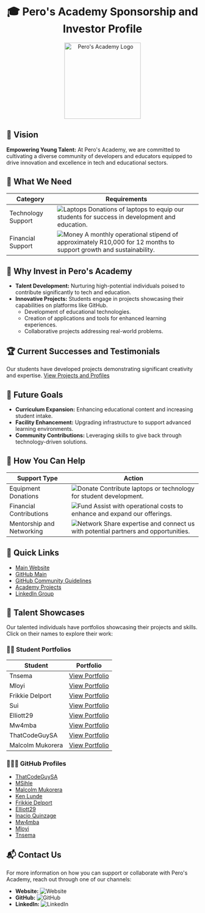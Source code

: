 <h1 align="center">🎓 Pero's Academy Sponsorship and Investor Profile</h1>

<p align="center">
  <img src="https://github.com/Pero-s-Academy/Sponsorship-and-Investor-Profile/assets/126121348/7ef92804-44f5-483e-811e-3959628522e9" alt="Pero's Academy Logo" width="200"/>
</p>

<h2>🌟 Vision</h2>

**Empowering Young Talent:** At Pero's Academy, we are committed to cultivating a diverse community of developers and educators equipped to drive innovation and excellence in tech and educational sectors.

<h2>🔨 What We Need</h2>

| **Category**         | **Requirements** |
|----------------------|------------------|
| Technology Support   | ![Laptops](https://img.shields.io/badge/Donate-Laptops-blue.svg?style=flat-square&logo=apple) Donations of laptops to equip our students for success in development and education. |
| Financial Support    | ![Money](https://img.shields.io/badge/Support-R10,000/month-green.svg?style=flat-square&logo=money) A monthly operational stipend of approximately R10,000 for 12 months to support growth and sustainability. |

<h2>🌈 Why Invest in Pero's Academy</h2>

- **Talent Development:** Nurturing high-potential individuals poised to contribute significantly to tech and education.
- **Innovative Projects:** Students engage in projects showcasing their capabilities on platforms like GitHub.
  - Development of educational technologies.
  - Creation of applications and tools for enhanced learning experiences.
  - Collaborative projects addressing real-world problems.

<h2>🏆 Current Successes and Testimonials</h2>

Our students have developed projects demonstrating significant creativity and expertise. [View Projects and Profiles](https://pero-s-academy.github.io/Sponsorship-and-Investor-Profile/projects)

<h2>🚀 Future Goals</h2>

- **Curriculum Expansion:** Enhancing educational content and increasing student intake.
- **Facility Enhancement:** Upgrading infrastructure to support advanced learning environments.
- **Community Contributions:** Leveraging skills to give back through technology-driven solutions.

<h2>🤝 How You Can Help</h2>

| **Support Type**          | **Action** |
|---------------------------|------------|
| Equipment Donations       | ![Donate](https://img.shields.io/badge/Donate-Technology-red.svg?style=flat-square&logo=technology) Contribute laptops or technology for student development. |
| Financial Contributions   | ![Fund](https://img.shields.io/badge/Fund-Operations-blue.svg?style=flat-square&logo=financial) Assist with operational costs to enhance and expand our offerings. |
| Mentorship and Networking | ![Network](https://img.shields.io/badge/Network-Connect-purple.svg?style=flat-square&logo=networking) Share expertise and connect us with potential partners and opportunities. |

<h2>🔗 Quick Links</h2>

- [Main Website](https://www.pero.co.za)
- [GitHub Main](https://github.com/Pero-s-Academy)
- [GitHub Community Guidelines](https://github.com/Pero-s-Academy/.github/tree/main)
- [Academy Projects](https://pero-s-academy.github.io/pero.github.io/)
- [LinkedIn Group](https://www.linkedin.com/groups/9803123/)

<h2>🌟 Talent Showcases</h2>

Our talented individuals have portfolios showcasing their projects and skills. Click on their names to explore their work:

### 🧑‍💻 Student Portfolios
| Student          | Portfolio                                           |
|------------------|-----------------------------------------------------|
| Tnsema           | [View Portfolio](https://pero-s-academy.github.io/tnsema.io/) |
| Mloyi            | [View Portfolio](https://pero-s-academy.github.io/mloyi.io) |
| Frikkie Delport  | [View Portfolio](https://pero-s-academy.github.io/FrikkieDelport.io) |
| Sui              | [View Portfolio](https://pero-s-academy.github.io/sui.github.io) |
| Elliott29        | [View Portfolio](https://pero-s-academy.github.io/elliott29.io) |
| Mw4mba           | [View Portfolio](https://pero-s-academy.github.io/Mw4mba.io) |
| ThatCodeGuySA    | [View Portfolio](https://pero-s-academy.github.io/ThatCodeGuySA.io) |
| Malcolm Mukorera | [View Portfolio](https://pero-s-academy.github.io/MalcolmMukorera.io) |


### 🧑‍🤝‍🧑 GitHub Profiles
- [ThatCodeGuySA](https://github.com/ThatCodeGuySA)
- [MSihle](https://github.com/MSihle)
- [Malcolm Mukorera](https://github.com/MalcolmMukorera)
- [Ken Lunde](https://github.com/Ken099-lunde)
- [Frikkie Delport](https://github.com/FrikkieDelport)
- [Elliott29](https://github.com/Pero-s-Academy/Talent/tree/main/Profiles/Elliott29)
- [Inacio Quinzage](https://github.com/Pero-s-Academy/Talent/tree/main/Profiles/Inacio%20Quinzage)
- [Mw4mba](https://github.com/Pero-s-Academy/Talent/tree/main/Profiles/Mw4mba)
- [Mloyi](https://github.com/Pero-s-Academy/Talent/tree/main/Profiles/mloyi)
- [Tnsema](https://github.com/Pero-s-Academy/Talent/tree/main/Profiles/tnsema)

<h2>📬 Contact Us</h2>

For more information on how you can support or collaborate with Pero's Academy, reach out through one of our channels:
- **Website:** ![Website](https://img.shields.io/badge/Web-pero.co.za-blue?style=flat-square&logo=googlechrome)
- **GitHub:** ![GitHub](https://img.shields.io/github/followers/Pero-s-Academy?label=Follow&style=social)
- **LinkedIn:** ![LinkedIn](https://img.shields.io/badge/LinkedIn-Group-blue?style=flat-square&logo=linkedin)
